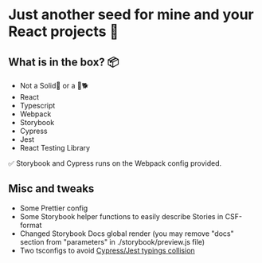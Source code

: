 # Just another seed for mine and your React projects 🤗

## What is in the box? 📦

- Not a Solid🐍 or a 💎🐕
- React
- Typescript
- Webpack
- Storybook
- Cypress
- Jest
- React Testing Library

✅ Storybook and Cypress runs on the Webpack config provided.

## Misc and tweaks

- Some Prettier config
- Some Storybook helper functions to easily describe Stories in CSF-format
- Changed Storybook Docs global render (you may remove "docs" section from "parameters" in ./storybook/preview.js file)
- Two tsconfigs to avoid [Cypress/Jest typings collision](https://github.com/cypress-io/cypress-and-jest-typescript-example)
